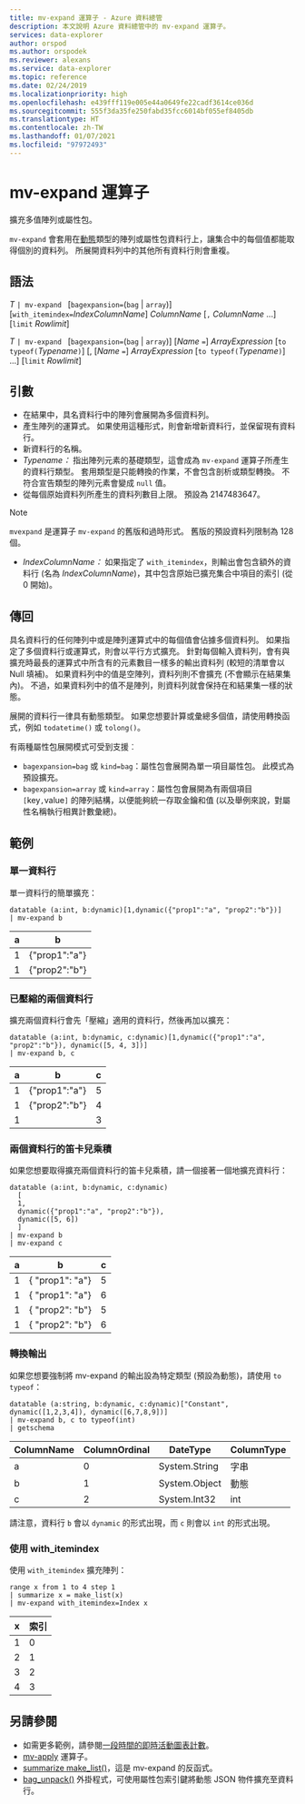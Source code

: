 ```yaml
---
title: mv-expand 運算子 - Azure 資料總管
description: 本文說明 Azure 資料總管中的 mv-expand 運算子。
services: data-explorer
author: orspod
ms.author: orspodek
ms.reviewer: alexans
ms.service: data-explorer
ms.topic: reference
ms.date: 02/24/2019
ms.localizationpriority: high
ms.openlocfilehash: e439fff119e005e44a0649fe22cadf3614ce036d
ms.sourcegitcommit: 555f3da35fe250fabd35fcc6014bf055ef8405db
ms.translationtype: HT
ms.contentlocale: zh-TW
ms.lasthandoff: 01/07/2021
ms.locfileid: "97972493"
---
```

# <a name="mv-expand-operator"></a>mv-expand 運算子

擴充多值陣列或屬性包。

`mv-expand` 會套用在[動態](./scalar-data-types/dynamic.md)類型的陣列或屬性包資料行上，讓集合中的每個值都能取得個別的資料列。 所展開資料列中的其他所有資料行則會重複。 

## <a name="syntax"></a>語法

*T* `| mv-expand ` [`bagexpansion=`(`bag` | `array`)] [`with_itemindex=`*IndexColumnName*] *ColumnName* [`,` *ColumnName* ...] [`limit` *Rowlimit*]

*T* `| mv-expand ` [`bagexpansion=`(`bag` | `array`)] [*Name* `=`] *ArrayExpression* [`to typeof(`*Typename*`)`] [, [*Name* `=`] *ArrayExpression* [`to typeof(`*Typename*`)`] ...] [`limit` *Rowlimit*]

## <a name="arguments"></a>引數

*  在結果中，具名資料行中的陣列會展開為多個資料列。 
*  產生陣列的運算式。 如果使用這種形式，則會新增新資料行，並保留現有資料行。
*  新資料行的名稱。
* *Typename：* 指出陣列元素的基礎類型，這會成為 `mv-expand` 運算子所產生的資料行類型。 套用類型是只能轉換的作業，不會包含剖析或類型轉換。 不符合宣告類型的陣列元素會變成 `null` 值。
*  從每個原始資料列所產生的資料列數目上限。 預設為 2147483647。 

  > [!NOTE]
  > `mvexpand` 是運算子 `mv-expand` 的舊版和過時形式。 舊版的預設資料列限制為 128 個。

* *IndexColumnName：* 如果指定了 `with_itemindex`，則輸出會包含額外的資料行 (名為 *IndexColumnName*)，其中包含原始已擴充集合中項目的索引 (從 0 開始)。 

## <a name="returns"></a>傳回

具名資料行的任何陣列中或是陣列運算式中的每個值會佔據多個資料列。
如果指定了多個資料行或運算式，則會以平行方式擴充。 針對每個輸入資料列，會有與擴充時最長的運算式中所含有的元素數目一樣多的輸出資料列 (較短的清單會以 Null 填補)。 如果資料列中的值是空陣列，資料列則不會擴充 (不會顯示在結果集內)。 不過，如果資料列中的值不是陣列，則資料列就會保持在和結果集一樣的狀態。 

展開的資料行一律具有動態類型。 如果您想要計算或彙總多個值，請使用轉換函式，例如 `todatetime()` 或 `tolong()`。

有兩種屬性包展開模式可受到支援︰
* `bagexpansion=bag` 或 `kind=bag`：屬性包會展開為單一項目屬性包。 此模式為預設擴充。
* `bagexpansion=array` 或 `kind=array`：屬性包會展開為有兩個項目 `[`key`,`value`]` 的陣列結構，以便能夠統一存取金鑰和值 (以及舉例來說，對屬性名稱執行相異計數彙總)。 

## <a name="examples"></a>範例

### <a name="single-column"></a>單一資料行

單一資料行的簡單擴充：

<!-- csl: https://help.kusto.windows.net:443/Samples -->
 ```kusto
datatable (a:int, b:dynamic)[1,dynamic({"prop1":"a", "prop2":"b"})]
| mv-expand b 
```

|a|b|
|---|---|
|1|{"prop1":"a"}|
|1|{"prop2":"b"}|

### <a name="zipped-two-columns"></a>已壓縮的兩個資料行

擴充兩個資料行會先「壓縮」適用的資料行，然後再加以擴充：

<!-- csl: https://help.kusto.windows.net:443/Samples -->
```kusto
datatable (a:int, b:dynamic, c:dynamic)[1,dynamic({"prop1":"a", "prop2":"b"}), dynamic([5, 4, 3])]
| mv-expand b, c
```

|a|b|c|
|---|---|---|
|1|{"prop1":"a"}|5|
|1|{"prop2":"b"}|4|
|1||3|

### <a name="cartesian-product-of-two-columns"></a>兩個資料行的笛卡兒乘積

如果您想要取得擴充兩個資料行的笛卡兒乘積，請一個接著一個地擴充資料行：

<!-- csl: https://kuskusdfv3.kusto.windows.net/Kuskus -->
```kusto
datatable (a:int, b:dynamic, c:dynamic)
  [
  1,
  dynamic({"prop1":"a", "prop2":"b"}),
  dynamic([5, 6])
  ]
| mv-expand b
| mv-expand c
```

|a|b|c|
|---|---|---|
|1|{  "prop1": "a"}|5|
|1|{  "prop1": "a"}|6|
|1|{  "prop2": "b"}|5|
|1|{  "prop2": "b"}|6|

### <a name="convert-output"></a>轉換輸出

如果您想要強制將 mv-expand 的輸出設為特定類型 (預設為動態)，請使用 `to typeof`：

<!-- csl: https://help.kusto.windows.net:443/Samples -->
```kusto
datatable (a:string, b:dynamic, c:dynamic)["Constant", dynamic([1,2,3,4]), dynamic([6,7,8,9])]
| mv-expand b, c to typeof(int)
| getschema 
```

ColumnName|ColumnOrdinal|DateType|ColumnType
-|-|-|-
a|0|System.String|字串
b|1|System.Object|動態
c|2|System.Int32|int

請注意，資料行 `b` 會以 `dynamic` 的形式出現，而 `c` 則會以 `int` 的形式出現。

### <a name="using-with_itemindex"></a>使用 with_itemindex

使用 `with_itemindex` 擴充陣列：

<!-- csl: https://help.kusto.windows.net:443/Samples -->
```kusto
range x from 1 to 4 step 1
| summarize x = make_list(x)
| mv-expand with_itemindex=Index x
```

|x|索引|
|---|---|
|1|0|
|2|1|
|3|2|
|4|3|
 
## <a name="see-also"></a>另請參閱

* 如需更多範例，請參閱[一段時間的即時活動圖表計數](./samples.md#chart-concurrent-sessions-over-time)。
* [mv-apply](./mv-applyoperator.md) 運算子。
* [summarize make_list()](makelist-aggfunction.md)，這是 mv-expand 的反函式。
* [bag_unpack()](bag-unpackplugin.md) 外掛程式，可使用屬性包索引鍵將動態 JSON 物件擴充至資料行。
